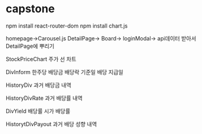 # capstone

npm install react-router-dom
npm install chart.js

homepage->Carousel.js
DetailPage->
Board->
loginModal->
api데이터 받아서 DetailPage에 뿌리기

StockPriceChart
주가 선 차트

DivInform
한주당 배당금
배당락 기준일
배당 지급일

HistoryDiv
과거 배당금 내역

HistoryDivRate
과거 배당률 내역

DivYield
배당률 시가 배당률

HistorytDivPayout
과거 배당 성향 내역
